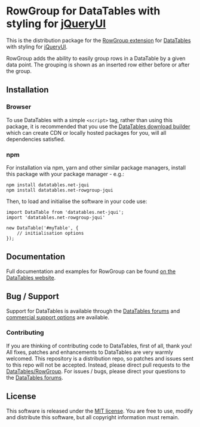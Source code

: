 # RowGroup for DataTables with styling for [jQueryUI](http://jqueryui.com/)

This is the distribution package for the [RowGroup extension](https://datatables.net/extensions/rowgroup) for [DataTables](https://datatables.net/) with styling for [jQueryUI](http://jqueryui.com/).

RowGroup adds the ability to easily group rows in a DataTable by a given data point. The grouping is shown as an inserted row either before or after the group.


## Installation

### Browser

To use DataTables with a simple `<script>` tag, rather than using this package, it is recommended that you use the [DataTables download builder](//datatables.net/download) which can create CDN or locally hosted packages for you, will all dependencies satisfied.

### npm

For installation via npm, yarn and other similar package managers, install this package with your package manager - e.g.:

```
npm install datatables.net-jqui
npm install datatables.net-rowgroup-jqui
```

Then, to load and initialise the software in your code use:

```
import DataTable from 'datatables.net-jqui';
import 'datatables.net-rowgroup-jqui'

new DataTable('#myTable', {
    // initialisation options
});
```


## Documentation

Full documentation and examples for RowGroup can be found [on the DataTables website](https://datatables.net/extensions/rowgroup).


## Bug / Support

Support for DataTables is available through the [DataTables forums](//datatables.net/forums) and [commercial support options](//datatables.net/support) are available.

### Contributing

If you are thinking of contributing code to DataTables, first of all, thank you! All fixes, patches and enhancements to DataTables are very warmly welcomed. This repository is a distribution repo, so patches and issues sent to this repo will not be accepted. Instead, please direct pull requests to the [DataTables/RowGroup](http://github.com/DataTables/RowGroup). For issues / bugs, please direct your questions to the [DataTables forums](//datatables.net/forums).


## License

This software is released under the [MIT license](//datatables.net/license). You are free to use, modify and distribute this software, but all copyright information must remain.


